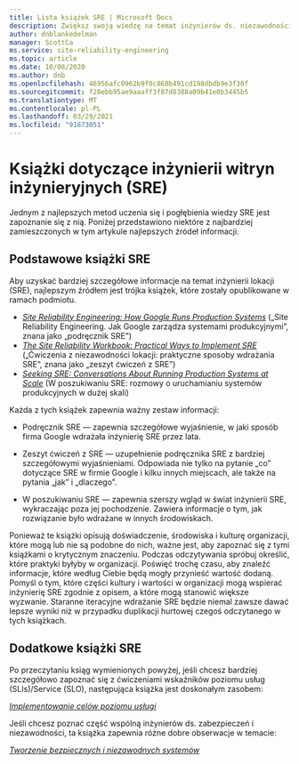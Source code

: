 ```yaml
---
title: Lista książek SRE | Microsoft Docs
description: Zwiększ swoją wiedzę na temat inżynierów ds. niezawodności z tymi książkami
author: dnblankedelman
manager: ScottCa
ms.service: site-reliability-engineering
ms.topic: article
ms.date: 10/08/2020
ms.author: dnb
ms.openlocfilehash: 46956afc0962b9f0c868b491cd198dbdb9e3f30f
ms.sourcegitcommit: f28ebb95ae9aaaff3f87d8388a09b41e0b3445b5
ms.translationtype: MT
ms.contentlocale: pl-PL
ms.lasthandoff: 03/29/2021
ms.locfileid: "91873051"
---
```

# <a name="site-reliability-engineering-sre-books"></a>Książki dotyczące inżynierii witryn inżynieryjnych (SRE)

Jednym z najlepszych metod uczenia się i pogłębienia wiedzy SRE jest zapoznanie się z nią. Poniżej przedstawiono niektóre z najbardziej zamieszczonych w tym artykule najlepszych źródeł informacji.

## <a name="core-sre-books"></a>Podstawowe książki SRE

Aby uzyskać bardziej szczegółowe informacje na temat inżynierii lokacji (SRE), najlepszym źródłem jest trójka książek, które zostały opublikowane w ramach podmiotu.

- [_Site Reliability Engineering: How Google Runs Production Systems_](https://www.oreilly.com/library/view/site-reliability-engineering/9781491929117/) („Site Reliability Engineering. Jak Google zarządza systemami produkcyjnymi”, znana jako „podręcznik SRE”)
- [_The Site Reliability Workbook: Practical Ways to Implement SRE_](https://www.oreilly.com/library/view/the-site-reliability/9781492029496/) („Ćwiczenia z niezawodności lokacji: praktyczne sposoby wdrażania SRE”, znana jako „zeszyt ćwiczeń z SRE”)
- [_Seeking SRE: Conversations About Running Production Systems at Scale_](https://www.oreilly.com/library/view/seeking-sre/9781491978856/) (W poszukiwaniu SRE: rozmowy o uruchamianiu systemów produkcyjnych w dużej skali)

Każda z tych książek zapewnia ważny zestaw informacji:

- Podręcznik SRE — zapewnia szczegółowe wyjaśnienie, w jaki sposób firma Google wdrażała inżynierię SRE przez lata.

- Zeszyt ćwiczeń z SRE — uzupełnienie podręcznika SRE z bardziej szczegółowymi wyjaśnieniami. Odpowiada nie tylko na pytanie „co” dotyczące SRE w firmie Google i kilku innych miejscach, ale także na pytania „jak” i „dlaczego”.

- W poszukiwaniu SRE — zapewnia szerszy wgląd w świat inżynierii SRE, wykraczając poza jej pochodzenie. Zawiera informacje o tym, jak rozwiązanie było wdrażane w innych środowiskach.

Ponieważ te książki opisują doświadczenie, środowiska i kulturę organizacji, które mogą lub nie są podobne do nich, ważne jest, aby zapoznać się z tymi książkami o krytycznym znaczeniu. Podczas odczytywania spróbuj określić, które praktyki byłyby w organizacji. Poświęć trochę czasu, aby znaleźć informacje, które według Ciebie będą mogły przynieść wartość dodaną. Pomyśl o tym, które części kultury i wartości w organizacji mogą wspierać inżynierię SRE zgodnie z opisem, a które mogą stanowić większe wyzwanie. Staranne iteracyjne wdrażanie SRE będzie niemal zawsze dawać lepsze wyniki niż w przypadku duplikacji hurtowej czegoś odczytanego w tych książkach.

## <a name="additional-sre-books"></a>Dodatkowe książki SRE

Po przeczytaniu ksiąg wymienionych powyżej, jeśli chcesz bardziej szczegółowo zapoznać się z ćwiczeniami wskaźników poziomu usług (SLIs)/Service (SLO), następująca książka jest doskonałym zasobem:

[_Implementowanie celów poziomu usługi_](https://www.oreilly.com/library/view/implementing-service-level/9781492076803/)

Jeśli chcesz poznać część wspólną inżynierów ds. zabezpieczeń i niezawodności, ta książka zapewnia różne dobre obserwacje w temacie:

[_Tworzenie bezpiecznych i niezawodnych systemów_](https://www.oreilly.com/library/view/building-secure-and/9781492083115/)